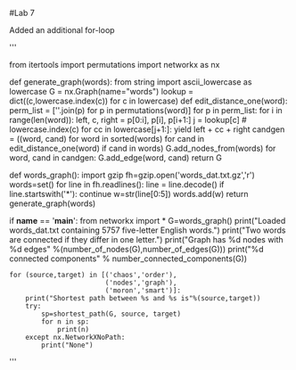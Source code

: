 #Lab 7

Added an additional for-loop

'''

from itertools import permutations
import networkx as nx

def generate_graph(words):
    from string import ascii_lowercase as lowercase
    G = nx.Graph(name="words")
    lookup = dict((c,lowercase.index(c)) for c in lowercase)
    def edit_distance_one(word):
        perm_list = [''.join(p) for p in permutations(word)]
        for p in perm_list:
            for i in range(len(word)):
                left, c, right = p[0:i], p[i], p[i+1:]
                j = lookup[c] # lowercase.index(c)
                for cc in lowercase[j+1:]:
                    yield left + cc + right
    candgen = ((word, cand) for word in sorted(words)
               for cand in edit_distance_one(word) if cand in words)
    G.add_nodes_from(words)
    for word, cand in candgen:
        G.add_edge(word, cand)
    return G

def words_graph():
    import gzip
    fh=gzip.open('words_dat.txt.gz','r')
    words=set()
    for line in fh.readlines():
        line = line.decode()
        if line.startswith('*'):
            continue
        w=str(line[0:5])
        words.add(w)
    return generate_graph(words)

if __name__ == '__main__':
    from networkx import *
    G=words_graph()
    print("Loaded words_dat.txt containing 5757 five-letter English words.")
    print("Two words are connected if they differ in one letter.")
    print("Graph has %d nodes with %d edges"
          %(number_of_nodes(G),number_of_edges(G)))
    print("%d connected components" % number_connected_components(G))

    for (source,target) in [('chaos','order'),
                            ('nodes','graph'),
                            ('moron','smart')]:
        print("Shortest path between %s and %s is"%(source,target))
        try:
            sp=shortest_path(G, source, target)
            for n in sp:
                print(n)
        except nx.NetworkXNoPath:
            print("None")

'''
